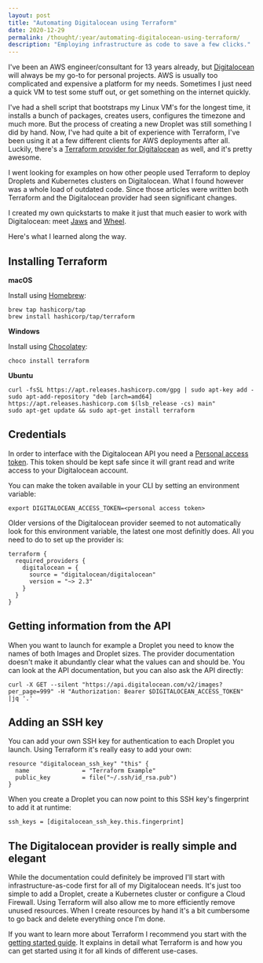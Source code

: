 ```yaml
---
layout: post
title: "Automating Digitalocean using Terraform"
date: 2020-12-29
permalink: /thought/:year/automating-digitalocean-using-terraform/
description: "Employing infrastructure as code to save a few clicks."
---
```


I've been an AWS engineer/consultant for 13 years already, but [Digitalocean](https://m.do.co/c/7333c5d3f093) will always be my go-to for personal projects. AWS is usually too complicated and expensive a platform for my needs. Sometimes I just need a quick VM to test some stuff out, or get something on the internet quickly.

I've had a shell script that bootstraps my Linux VM's for the longest time, it installs a bunch of packages, creates users, configures the timezone and much more. But the process of creating a new Droplet was still something I did by hand. Now, I've had quite a bit of experience with Terraform, I've been using it at a few different clients for AWS deployments after all. Luckily, there's a [Terraform provider for Digitalocean](https://registry.terraform.io/providers/digitalocean/digitalocean/latest) as well, and it's pretty awesome.

I went looking for examples on how other people used Terraform to deploy Droplets and Kubernetes clusters on Digitalocean. What I found however was a whole load of outdated code. Since those articles were written both Terraform and the Digitalocean provider had seen significant changes.

I created my own quickstarts to make it just that much easier to work with Digitalocean: meet [Jaws](https://github.com/mijndert/jaws) and [Wheel](https://github.com/mijndert/wheel). 

Here's what I learned along the way.

## Installing Terraform

**macOS**

Install using [Homebrew](https://brew.sh/):

```
brew tap hashicorp/tap
brew install hashicorp/tap/terraform
```

**Windows**

Install using [Chocolatey](https://chocolatey.org/):

```
choco install terraform
```

**Ubuntu**

```
curl -fsSL https://apt.releases.hashicorp.com/gpg | sudo apt-key add -
sudo apt-add-repository "deb [arch=amd64] https://apt.releases.hashicorp.com $(lsb_release -cs) main"
sudo apt-get update && sudo apt-get install terraform
```

## Credentials

In order to interface with the Digitalocean API you need a [Personal access token](https://cloud.digitalocean.com/account/api/tokens). This token should be kept safe since it will grant read and write access to your Digitalocean account. 

You can make the token available in your CLI by setting an environment variable:

```
export DIGITALOCEAN_ACCESS_TOKEN=<personal access token>
```

Older versions of the Digitalocean provider seemed to not automatically look for this environment variable, the latest one most definitly does. All you need to do to set up the provider is:

```
terraform {
  required_providers {
    digitalocean = {
      source = "digitalocean/digitalocean"
      version = "~> 2.3"
    }
  }
}
```

## Getting information from the API

When you want to launch for example a Droplet you need to know the names of both Images and Droplet sizes. The provider documentation doesn't make it abundantly clear what the values can and should be. You can look at the API documentation, but you can also ask the API directly:

```
curl -X GET --silent "https://api.digitalocean.com/v2/images?per_page=999" -H "Authorization: Bearer $DIGITALOCEAN_ACCESS_TOKEN" |jq '.'
```

## Adding an SSH key

You can add your own SSH key for authentication to each Droplet you launch. Using Terraform it's really easy to add your own:

```
resource "digitalocean_ssh_key" "this" {
  name               = "Terraform Example"
  public_key         = file("~/.ssh/id_rsa.pub")
}
```

When you create a Droplet you can now point to this SSH key's fingerprint to add it at runtime:

```
ssh_keys = [digitalocean_ssh_key.this.fingerprint]
```

## The Digitalocean provider is really simple and elegant 

While the documentation could definitely be improved I'll start with infrastructure-as-code first for all of my Digitalocean needs. It's just too simple to add a Droplet, create a Kubernetes cluster or configure a Cloud Firewall. Using Terraform will also allow me to more efficiently remove unused resources. When I create resources by hand it's a bit cumbersome to go back and delete everything once I'm done.

If you want to learn more about Terraform I recommend you start with the [getting started guide](https://www.terraform.io/intro/index.html). It explains in detail what Terraform is and how you can get started using it for all kinds of different use-cases.